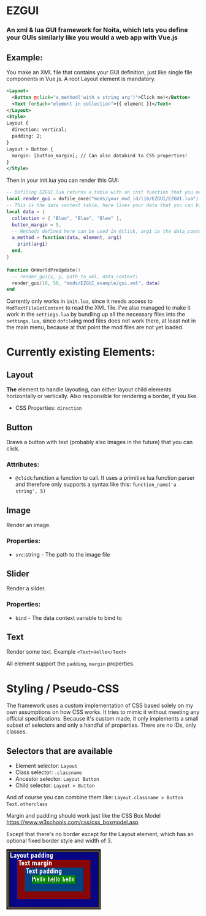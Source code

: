 # EZGUI
### An xml & lua GUI framework for Noita, which lets you define your GUIs similarly like you would a web app with Vue.js
## Example:
You make an XML file that contains your GUI definition, just like single file components in Vue.js.
A root Layout element is mandatory.
```xml
<Layout>
  <Button @click="a_method('with a string arg')">Click me!</Button>
  <Text forEach="element in collection">{{ element }}</Text>
</Layout>
<Style>
Layout {
  direction: vertical;
  padding: 2;
}
Layout > Button {
  margin: [button_margin]; // Can also databind to CSS properties!
}
</Style>
```
Then in your init.lua you can render this GUI:
```lua
-- Dofiling EZGUI.lua returns a table with an init function that you need to call and pass in the path to the library, which in turn will return a render function you can call to render a GUI
local render_gui = dofile_once("mods/your_mod_id/lib/EZGUI/EZGUI.lua").init("mods/your_mod_id/lib/EZGUI")
-- This is the data context table, here lives your data that you can bind to
local data = {
  collection = { "Bloo", "Blaa", "Blee" },
  button_margin = 5,
  -- Methods defined here can be used in @click, arg1 is the data_context itself, arg2 the element that was clicked, arg3 the first custom arg
  a_method = function(data, element, arg1)
    print(arg1)
  end,
}

function OnWorldPreUpdate()
  -- render_gui(x, y, path_to_xml, data_context)
  render_gui(10, 50, "mods/EZGUI_example/gui.xml", data)
end
```
Currently only works in `init.lua`, since it needs access to `ModTextFileGetContent` to read the XML file.
I've also managed to make it work in the `settings.lua` by bundling up all the necessary files into the `settings.lua`, since `dofile`ing mod files does not work there, at least not in the main menu, because at that point the mod files are not yet loaded.

# Currently existing Elements:
## Layout
**The** element to handle layouting, can either layout child elements horizontally or vertically.
Also responsible for rendering a border, if you like.
- CSS Properties: `direction`

## Button
Draws a button with text (probably also Images in the future) that you can click.
### Attributes:
- `@click`:function a function to call. It uses a primitive lua function parser and therefore only supports a syntax like this: `function_name('a string', 5)`

## Image
Render an image.
### Properties:
- `src`:string - The path to the image file

## Slider
Render a slider.
### Properties:
- `bind` - The data context variable to bind to

## Text
Render some text. Example `<Text>Hello</Text>`

All element support the `padding`, `margin` properties.

# Styling / Pseudo-CSS
The framework uses a custom implementation of CSS based solely on my own assumptions on how CSS works. It tries to mimic it without meeting any official specifications. Because it's custom made, it only implements a small subset of selectors and only a handful of properties. There are no IDs, only classes.
## Selectors that are available
- Element selector: `Layout`
- Class selector: `.classname`
- Ancestor selector: `Layout Button`
- Child selector: `Layout > Button`

And of course you can combine them like: `Layout.classname > Button Text.otherclass`

Margin and padding should work just like the CSS Box Model https://www.w3schools.com/css/css_boxmodel.asp

Except that there's no border except for the Layout element, which has an optional fixed border style and width of 3.

![alt text](www/assets/box_model.png "Title")
